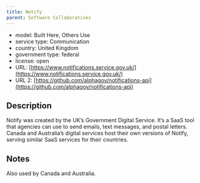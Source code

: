 ```yaml
---
title: Notify
parent: Software Collaboratives
---
```


- model: Built Here, Others Use
- service type: Communication
- country: United Kingdom
- government type: federal
- license: open
- URL: [https://www.notifications.service.gov.uk/](https://www.notifications.service.gov.uk/)
- URL 2: [https://github.com/alphagov/notifications-api](https://github.com/alphagov/notifications-api)

## Description

Notify was created by the UK’s Government Digital Service. It’s a SaaS tool that agencies can use to send emails, text messages, and postal letters. Canada and Australia’s digital services host their own versions of Notify, serving similar SaaS services for their countries.

## Notes

Also used by Canada and Australia.
